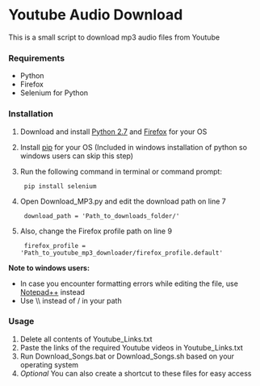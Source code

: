 # Youtube Audio Download
This is a small script to download mp3 audio files from Youtube

### Requirements

* Python
* Firefox
* Selenium for Python

### Installation

1. Download and install [Python 2.7](https://www.python.org/downloads/) and [Firefox](https://www.mozilla.org/en-US/firefox/new/) for your OS
2. Install [pip](https://pip.pypa.io/en/stable/installing/) for your OS (Included in windows installation of python so windows users can skip this step)
3. Run the following command in terminal or command prompt:

        pip install selenium

4. Open Download_MP3.py and edit the download path on line 7

        download_path = 'Path_to_downloads_folder/'

5. Also, change the Firefox profile path on line 9

        firefox_profile = 'Path_to_youtube_mp3_downloader/firefox_profile.default'

**Note to windows users:**

- In case you encounter formatting errors while editing the file, use [Notepad++](https://notepad-plus-plus.org/download/) instead
- Use \\\\ instead of / in your path

### Usage

1. Delete all contents of Youtube_Links.txt
2. Paste the links of the required Youtube videos in Youtube_Links.txt
3. Run Download_Songs.bat or Download_Songs.sh based on your operating system
4. *Optional* You can also create a shortcut to these files for easy access
